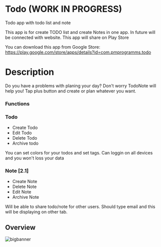 # Todo (WORK IN PROGRESS)

Todo app with todo list and note 

This app is for create TODO list and create Notes in one app. In future will be connected with website.
This app will share on Play Store

You can download this app from Google Store: https://play.google.com/store/apps/details?id=com.pmprogramms.todo 

# Description

Do you have a problems with planing your day? Don't worry TodoNote will help you! Tap plus button and create or plan whatever you want.

### Functions

### Todo
* Create Todo
* Edit Todo
* Delete Todo
* Archive todo

You can set colors for your todos and set tags. Can loggin on all devices and you won't loss your data

### Note [2.1]
* Create Note
* Delete Note
* Edit Note
* Archive Note

Will be able to share todo/note for other users. Should type email and this will be displaying on other tab.

## Overview
![bigbanner](https://user-images.githubusercontent.com/20040431/107070049-0f7cb400-67e3-11eb-8921-410855260245.png)


